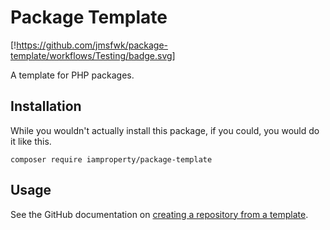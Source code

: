 # Package Template

[!https://github.com/jmsfwk/package-template/workflows/Testing/badge.svg]

A template for PHP packages.

## Installation

While you wouldn't actually install this package, if you could, you would 
do it like this.

```shell script
composer require iamproperty/package-template
```

## Usage

See the GitHub documentation on [creating a repository from a template][creating-a-repository-from-a-template].

[creating-a-repository-from-a-template]: https://docs.github.com/en/free-pro-team@latest/github/creating-cloning-and-archiving-repositories/creating-a-repository-from-a-template#creating-a-repository-from-a-template
